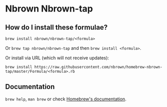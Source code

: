 # Nbrown Nbrown-tap

## How do I install these formulae?
`brew install nbrown/nbrown-tap/<formula>`

Or `brew tap nbrown/nbrown-tap` and then `brew install <formula>`.

Or install via URL (which will not receive updates):

```
brew install https://raw.githubusercontent.com/nbrown/homebrew-nbrown-tap/master/Formula/<formula>.rb
```

## Documentation
`brew help`, `man brew` or check [Homebrew's documentation](https://docs.brew.sh).
